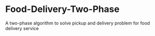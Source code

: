 # Food-Delivery-Two-Phase

A two-phase algorithm to solve pickup and delivery problem for food delivery service
